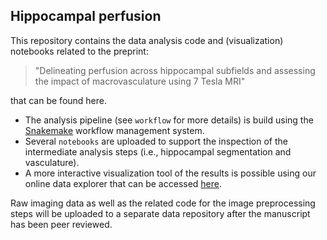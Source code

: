 ## Hippocampal perfusion

This repository contains the data analysis code and (visualization) notebooks related to the preprint:

> "Delineating perfusion across hippocampal subfields and assessing the impact of macrovasculature using 7 Tesla MRI"

 that can be found here.

- The analysis pipeline (see `workflow` for more details) is build using the [Snakemake](https://snakemake.readthedocs.io/en/stable/) workflow management system.
- Several `notebooks` are uploaded to support the inspection of the intermediate analysis steps (i.e., hippocampal segmentation and vasculature).
- A more interactive visualization tool of the results is possible using our online data explorer that can be accessed [here](https://tinyurl.com/3z8czuy9/).

Raw imaging data as well as the related code for the image preprocessing steps will be uploaded to a separate data repository after the manuscript has been peer reviewed.
